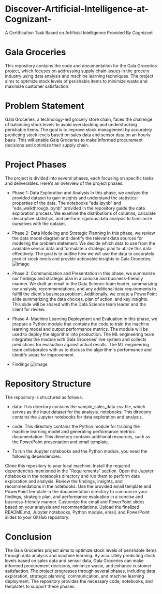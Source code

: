 # Discover-Artificial-Intelligence-at-Cognizant-
A Certification Task Based on Artificial Intelligence Provided By Cognizant

# Gala Groceries
This repository contains the code and documentation for the Gala Groceries project, which focuses on addressing supply chain issues in the grocery industry using data analysis and machine learning techniques. The project aims to optimize stock levels of perishable items to minimize waste and maximize customer satisfaction.

# Problem Statement
Gala Groceries, a technology-led grocery store chain, faces the challenge of balancing stock levels to avoid overstocking and understocking perishable items. The goal is to improve stock management by accurately predicting stock levels based on sales data and sensor data on an hourly basis. This will enable Gala Groceries to make informed procurement decisions and optimize their supply chain.

# Project Phases
The project is divided into several phases, each focusing on specific tasks and deliverables. Here's an overview of the project phases:

* Phase 1: Data Exploration and Analysis
In this phase, we analyze the provided dataset to gain insights and understand the statistical properties of the data. The notebooks "eda.ipynb" and "eda_walkthrough.ipynb" provided in the repository guide the data exploration process. We examine the distributions of columns, calculate descriptive statistics, and perform rigorous data analysis to familiarize ourselves with the dataset.

* Phase 2: Data Modeling and Strategic Planning
In this phase, we review the data model diagram and identify the relevant data sources for modeling the problem statement. We decide which data to use from the available sensor data and formulate a strategic plan to utilize this data effectively. The goal is to outline how we will use the data to accurately predict stock levels and provide actionable insights to Gala Groceries.
![image](https://github.com/Aftabbs/Artificial-Intelligence-Discover-Artificial-Intelligence-at-Cognizant-/assets/112916888/beb386b0-fbd8-4641-bce3-a70d7882d016)

* Phase 3: Communication and Presentation
In this phase, we summarize our findings and strategic plan in a concise and business-friendly manner. We draft an email to the Data Science team leader, summarizing our analysis, recommendations, and any additional data requirements to fulfill the client's business problem. Additionally, we create a PowerPoint slide summarizing the data choices, plan of action, and key insights. This slide will be shared with the Data Science team leader and the client for review.

* Phase 4: Machine Learning Deployment and Evaluation
In this phase, we prepare a Python module that contains the code to train the machine learning model and output performance metrics. The module will be used to deploy the algorithm into production. The ML engineering team integrates the module with Gala Groceries' live system and collects predictions for evaluation against actual results. The ML engineering team collaborates with us to discuss the algorithm's performance and identify areas for improvement.

* Findings
![image](https://github.com/Aftabbs/Artificial-Intelligence-Discover-Artificial-Intelligence-at-Cognizant-/assets/112916888/395f4aed-3ead-40d5-aebb-ac2b0f74e1e0)



# Repository Structure
The repository is structured as follows:

* data: This directory contains the sample_sales_data.csv file, which serves as the input dataset for the analysis.
notebooks: This directory contains the Jupyter notebooks for data exploration and analysis.
* code: This directory contains the Python module for training the machine learning model and generating performance metrics.
documentation: This directory contains additional resources, such as the PowerPoint presentation and email template.

* To run the Jupyter notebooks and the Python module, you need the following dependencies:

Clone this repository to your local machine.
Install the required dependencies mentioned in the "Requirements" section.
Open the Jupyter notebooks in the notebooks directory and run them to perform data exploration and analysis.
Review the findings, insights, and recommendations in the notebooks.
Use the provided email template and PowerPoint template in the documentation directory to summarize your findings, strategic plan, and performance evaluation in a concise and business-friendly manner.
Customize the email and PowerPoint slides based on your analysis and recommendations.
Upload the finalized README.md, Jupyter notebooks, Python module, email, and PowerPoint slides to your GitHub repository.

# Conclusion
The Gala Groceries project aims to optimize stock levels of perishable items through data analysis and machine learning. By accurately predicting stock levels based on sales data and sensor data, Gala Groceries can make informed procurement decisions, minimize waste, and enhance customer satisfaction. The project progresses through several phases, including data exploration, strategic planning, communication, and machine learning deployment. The repository provides the necessary code, notebooks, and templates to support these phases.




